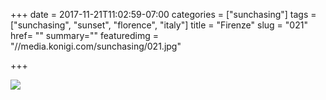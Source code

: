 +++
date = 2017-11-21T11:02:59-07:00
categories = ["sunchasing"]
tags = ["sunchasing", "sunset", "florence", "italy"]
title = "Firenze"
slug = "021"
href= ""
summary=""
featuredimg = "//media.konigi.com/sunchasing/021.jpg"

+++

<img src="//media.konigi.com/sunchasing/021.jpg" />
